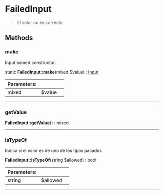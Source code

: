 
                                                                                                                                            
    
# FailedInput


> El valor no es correcto
>
> 








## Methods

### make
Input named constructor.


static **FailedInput::make**(mixed $value) : [Input](../../../../Input.md)


|Parameters: | | |
| --- | --- | --- |
|mixed |$value |  |

---


### getValue



**FailedInput::getValue**() : mixed



---


### isTypeOf
Indica si el valor es de uno de los tipos pasados


**FailedInput::isTypeOf**(string $allowed) : bool


|Parameters: | | |
| --- | --- | --- |
|string |$allowed |  |

---


                                                                                                                                                                                                                                                                                                                                                                                                            
    
                                                                                                                                                                                                                                                                             
                